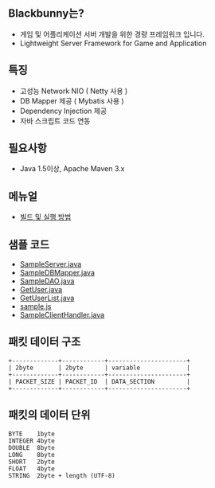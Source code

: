 ## Blackbunny는? 

* 게임 및 어플리케이션 서버 개발을 위한 경량 프레임워크 입니다.
* Lightweight Server Framework for Game and Application

## 특징
* 고성능 Network NIO ( Netty 사용 )
* DB Mapper 제공 ( Mybatis 사용 )
* Dependency Injection 제공
* 자바 스크립트 코드 연동

## 필요사항
* Java 1.5이상, Apache Maven 3.x

## 메뉴얼

* [빌드 및 실행 방법](blackbunny/wiki/빌드-및-실행-방법)

## 샘플 코드
* [SampleServer.java](blackbunny/blob/master/blackbunny-server/src/main/java/org/blackbunny/server/SampleServer.java)
* [SampleDBMapper.java](blackbunny/blob/master/blackbunny-server/src/main/java/org/blackbunny/server/data/SampleDBMapper.java)
* [SampleDAO.java](blackbunny/blob/master/blackbunny-server/src/main/java/org/blackbunny/server/data/SampleDAO.java)
* [GetUser.java](blackbunny/blob/master/blackbunny-server/src/main/java/org/blackbunny/server/handlers/GetUser.java)
* [GetUserList.java](blackbunny/blob/master/blackbunny-server/src/main/java/org/blackbunny/server/handlers/GetUserList.java)
* [sample.js](blackbunny/blob/master/blackbunny-server/src/main/resources/sample.js)
* [SampleClientHandler.java](blackbunny/blob/master/blackbunny-client/src/main/java/org/blackbunny/client/SampleClientHandler.java)


## 패킷 데이터 구조

    +-------------+------------+----------------------+
    | 2byte       | 2byte      | variable             |
    +-------------+------------+----------------------+
    | PACKET_SIZE | PACKET_ID  | DATA_SECTION         |
    +-------------+------------+----------------------+

## 패킷의 데이터 단위

    BYTE    1byte
    INTEGER 4byte
    DOUBLE  8byte
    LONG    8byte
    SHORT   2byte
    FLOAT   4byte
    STRING  2byte + length (UTF-8)










